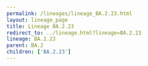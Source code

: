 ```yaml
---
permalink: /lineages/lineage_BA.2.23.html
layout: lineage_page
title: Lineage BA.2.23
redirect_to: ../lineage.html?lineage=BA.2.23
lineage: BA.2.23
parent: BA.2
children: ['BA.2.23']
---
```

